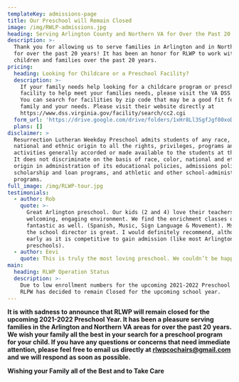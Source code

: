 ```yaml
---
templateKey: admissions-page
title: Our Preschool will Remain Closed
image: /img/RWLP-admissions.jpg
heading: Serving Arlington County and Northern VA for Over the Past 20 Years!
description: >-
  Thank you for allowing us to serve families in Arlington and in Northern VA
  for over the past 20 years! It has been an honor for RLWP to work with so many
  children and families over the past 20 years. 
pricing:
  heading: Looking for Childcare or a Preschool Facility?
  description: >-
    If your family needs help looking for a childcare program or preschool
    facility to help meet your families needs, please visit the VA DSS website.
    You can search for facilities by zip code that may be a good fit for your
    family and your needs. Please visit their website directly at
    https://www.dss.virginia.gov/facility/search/cc2.cgi
  form_url: 'https://drive.google.com/drive/folders/1xHr8Ll3SgfJgf80xoDyxuLPDOEhvgkt1'
  plans: []
disclaimer: >
  Resurrection Lutheran Weekday Preschool admits students of any race, color,
  national and ethnic origin to all the rights, privileges, programs and
  activities generally accorded or made available to the students at the school.
  It does not discriminate on the basis of race, color, national and ethnic
  origin in administration of its educational policies, admissions policies,
  scholarship and loan programs, and athletic and other school-administered
  programs.
full_image: /img/RLWP-tour.jpg
testimonials:
  - author: Rob
    quote: >-
      Great Arlington preschool. Our kids (2 and 4) love their teachers and the
      welcoming, engaging environment. We find the enrichment classes offered
      fantastic as well. (Spanish, Music, Sign Language & Movement). Ms. Martha,
      the school director is great. I would definitely recommend, although apply
      early as it is competitive to gain admission (like most Arlington
      preschools).
  - author: Eevi
    quote: This is truly the most loving preschool. We couldn’t be happier!
main:
  heading: RLWP Operation Status
  description: >-
    Due to low enrollment numbers for the upcoming 2021-2022 Preschool Year,
    RLPW has decided to remain Closed for the upcoming school year.
---
```

**It is with sadness to announce that RLWP will remain closed for the upcoming 2021-2022 Preschool Year. It has been a pleasure serving families in the Arlington and Northern VA areas for over the past 20 years. We wish your family all the best in your search for a preschool program for your child. If you have any questions or concerns that need immediate attention, please feel free to email us directly at rlwpcochairs@gmail.com and we will respond as soon as possible.**

**Wishing your Family all of the Best and to Take Care**
